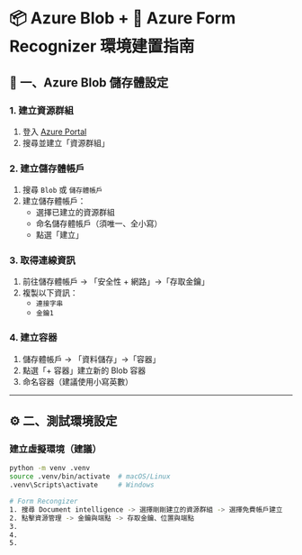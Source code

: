 # 📦 Azure Blob + 📄 Azure Form Recognizer 環境建置指南

## 📁 一、Azure Blob 儲存體設定

### 1. 建立資源群組
1. 登入 [Azure Portal](https://portal.azure.com/)
2. 搜尋並建立「資源群組」

### 2. 建立儲存體帳戶
1. 搜尋 `Blob` 或 `儲存體帳戶`
2. 建立儲存體帳戶：
   - 選擇已建立的資源群組
   - 命名儲存體帳戶（須唯一、全小寫）
   - 點選「建立」

### 3. 取得連線資訊
1. 前往儲存體帳戶 → 「安全性 + 網路」→「存取金鑰」
2. 複製以下資訊：
   - `連接字串`
   - `金鑰1`

### 4. 建立容器
1. 儲存體帳戶 → 「資料儲存」→「容器」
2. 點選「+ 容器」建立新的 Blob 容器
3. 命名容器（建議使用小寫英數）

---

## ⚙️ 二、測試環境設定

### 建立虛擬環境（建議）
```bash
python -m venv .venv
source .venv/bin/activate  # macOS/Linux
.venv\Scripts\activate     # Windows

# Form Recongizer 
1. 搜尋 Document intelligence -> 選擇剛剛建立的資源群組 -> 選擇免費帳戶建立
2. 點擊資源管理 -> 金鑰與端點 -> 存取金鑰、位置與端點
3. 
4. 
5. 
